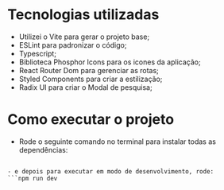 # Tecnologias utilizadas
  - Utilizei o Vite para gerar o projeto base;
  - ESLint para padronizar o código;
  - Typescript;
  - Biblioteca Phosphor Icons para os icones da aplicação;
  - React Router Dom para gerenciar as rotas;
  - Styled Components para criar a estilização;
  - Radix UI para criar o Modal de pesquisa;

# Como executar o projeto
  - Rode o seguinte comando no terminal para instalar todas as dependências: 
  ```npm install

  - e depois para executar em modo de desenvolvimento, rode: 
  ```npm run dev